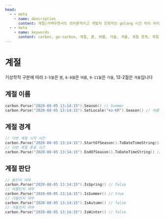 ```yaml
---
head:
  - - meta
    - name: description
      content: 계절|가벼우면서도 의미론적이고 개발자 친화적인 golang 시간 처리 라이브러리
  - - meta
    - name: keywords
      content: carbon, go-carbon, 계절, 봄, 여름, 가을, 겨울, 계절 경계, 계절 판단
---
```


# 계절
기상학적 구분에 따라 `3-5월`은 `봄`, `6-8월`은 `여름`, `9-11월`은 `가을`, 12-2월은 `겨울`입니다

## 계절 이름
```go
carbon.Parse("2020-08-05 13:14:15").Season() // Summer
carbon.Parse("2020-08-05 13:14:15").SetLocale("ko-KR").Season() // 여름
```

## 계절 경계
```go
// 이번 계절 시작 시간
carbon.Parse("2020-08-05 13:14:15").StartOfSeason().ToDateTimeString() // 2020-06-01 00:00:00
// 이번 계절 종료 시간
carbon.Parse("2020-08-05 13:14:15").EndOfSeason().ToDateTimeString() // 2020-08-31 23:59:59
```

## 계절 판단
```go
// 봄인지 여부
carbon.Parse("2020-08-05 13:14:15").IsSpring() // false
// 여름인지 여부
carbon.Parse("2020-08-05 13:14:15").IsSummer() // true
// 가을인지 여부
carbon.Parse("2020-08-05 13:14:15").IsAutumn() // false
// 겨울인지 여부
carbon.Parse("2020-08-05 13:14:15").IsWinter() // false
``` 